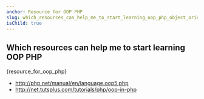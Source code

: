 ```yaml
---
anchor: Resource for OOP PHP
slug: which_resources_can_help_me_to_start_learning_oop_php_object_oriented_php
isChild: true
---
```


## Which resources can help me to start learning OOP PHP
{resource_for_oop_php}
* http://php.net/manual/en/language.oop5.php
* http://net.tutsplus.com/tutorials/php/oop-in-php